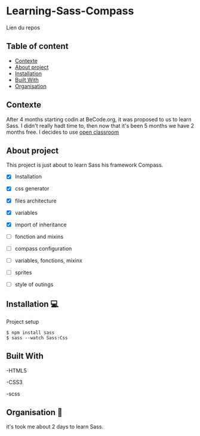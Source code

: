 # Learning-Sass-Compass
Lien du repos

## Table of content 

- [Contexte](#Contexte)
- [About project](#About)
- [Installation](#Installation)
- [Built With](#Built)
- [Organisation](#Organisation)


## Contexte
After 4 months starting codin at BeCode.org, it was proposed to us to learn Sass. I didn't really hadt time to, then now that it's been 5 months we have 2 months free. I decides to use [open classroom](https://openclassrooms.com/fr/courses/3363036-maintenez-vos-feuilles-de-styles-avec-sass-et-compass/3404541-les-fonctions-et-les-mixins?status=waiting-for-publication)


## About project
This project is just about to learn Sass his framework Compass.  

 - [x] Installation   
 
 - [X] css generator  
 
 - [X] files architecture  
 
 - [X] variables  
 
 - [X] import of inheritance  
 
 - [ ] fonction and mixins  
 
 - [ ] compass configuration  
 
 - [ ] variables, fonctions, mixinx  
 
 - [ ] sprites  
 
 - [ ] style of outings  
 


## Installation 💻
Project setup
```console
$ npm install sass
$ sass --watch Sass:Css

```

## Built With
-HTML5  

-CSS3  

-scss  



## Organisation 📆

it's took me about 2 days to learn Sass. 



